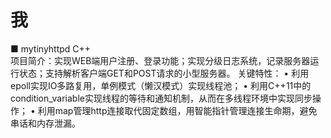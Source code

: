 # 我
■	mytinyhttpd  C++           							
项目简介：实现WEB端用户注册、登录功能；实现分级日志系统，记录服务器运行状态；支持解析客户端GET和POST请求的小型服务器。
关键特性：
•	利用epoll实现IO多路复用，单例模式（懒汉模式）实现线程池；
•	利用C++11中的condition_variable实现线程的等待和通知机制，从而在多线程环境中实现同步操作；
•	利用map管理http连接取代固定数组，用智能指针管理连接生命期，避免串话和内存泄漏。

